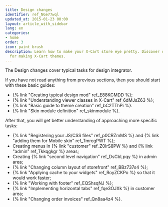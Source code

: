 ```yaml
---
title: Design changes
identifier: ref_NGe77wql
updated_at: 2015-01-23 00:00
layout: article_with_sidebar
lang: en
categories:
- home
order: 3
icon: paint brush
description: Learn how to make your X-Cart store eye pretty. Discover design patterns
  for making X-Cart themes.
---
```


The Design changes cover typical tasks for design integrator.

If you have not read anything from previous sections, then you should start with these basic guides:

*   {% link "Creating typical design mod" ref_E88KCMDD %};
*   {% link "Understanding viewer classes in X-Cart" ref_6dMJsZ63 %};
*   {% link "Basic guide to theme creation" ref_bC2TThPi %}.
*   {% link "Skin module definition" ref_skinmodule %}.

After that, you will get better understanding of approaching more specific tasks:

*   {% link "Registering your JS/CSS files" ref_p0CRZmMS %} and {% link "adding them for Mobile skin" ref_TmrcgPWT %};
*   Creating menus in {% link "customer" ref_Z0IrS8PW %} and {% link "admin" ref_Tkkqgkgr %} areas;
*   Creating {% link "second level navigation" ref_DsCbLpqy %} in admin area;
*   {% link "Changing column layout of storefront" ref_BBz737s4 %};
*   {% link "Applying cache to your widgets" ref_RoyZCKPo %} so that it would work faster;
*   {% link "Working with footer" ref_EQShsqNJ %};
*   {% link "Implementing horizontal tabs" ref_fqe3OJXk %} in customer area;
*   {% link "Changing order invoices" ref_Qn8aa4z4 %}.